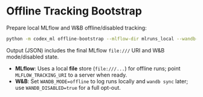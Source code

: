 # Offline Tracking Bootstrap

Prepare local MLflow and W&B offline/disabled tracking:
```bash
python -m codex_ml offline-bootstrap --mlflow-dir mlruns_local --wandb-disable
```
Output (JSON) includes the final MLflow `file:///` URI and W&B mode/disabled state.

- **MLflow**: Uses a local **file** store (`file:///...`) for offline runs; point `MLFLOW_TRACKING_URI` to a server when ready.
- **W&B**: Set `WANDB_MODE=offline` to log runs locally and `wandb sync` later; use `WANDB_DISABLED=true` for a full opt-out.
